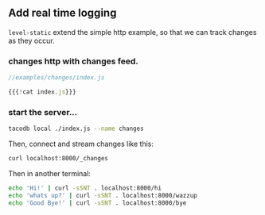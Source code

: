 ## Add real time logging

`level-static` extend the simple http example,
so that we can track changes as they occur.

### changes http with changes feed.

``` js
//examples/changes/index.js

{{{!cat index.js}}}
```

### start the server...

``` sh
tacodb local ./index.js --name changes
```

Then, connect and stream changes like this:

``` sh
curl localhost:8000/_changes
```

Then in another terminal:

``` sh
echo 'Hi!' | curl -sSNT . localhost:8000/hi
echo 'whats up?' | curl -sSNT . localhost:8000/wazzup
echo 'Good Bye!' | curl -sSNT . localhost:8000/bye
```


